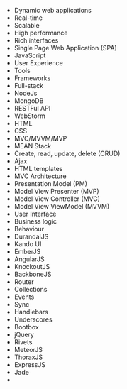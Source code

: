 - Dynamic web applications
- Real-time
- Scalable
- High performance
- Rich interfaces
- Single Page Web Application (SPA)
- JavaScript
- User Experience
- Tools
- Frameworks
- Full-stack
- NodeJs
- MongoDB
- RESTFul API
- WebStorm
- HTML
- CSS
- MVC/MVVM/MVP
- MEAN Stack
- Create, read, update, delete (CRUD)
- Ajax
- HTML templates
- MVC Architecture
- Presentation Model (PM)
- Model View Presenter (MVP)
- Model View Controller (MVC)
- Model View ViewModel (MVVM)
- User Interface
- Business logic
- Behaviour
- DurandalJS
- Kando UI
- EmberJS
- AngularJS
- KnockoutJS
- BackboneJS
- Router
- Collections
- Events
- Sync
- Handlebars
- Underscores
- Bootbox
- jQuery
- Rivets
- MeteorJS
- ThoraxJS
- ExpressJS
- Jade
-
